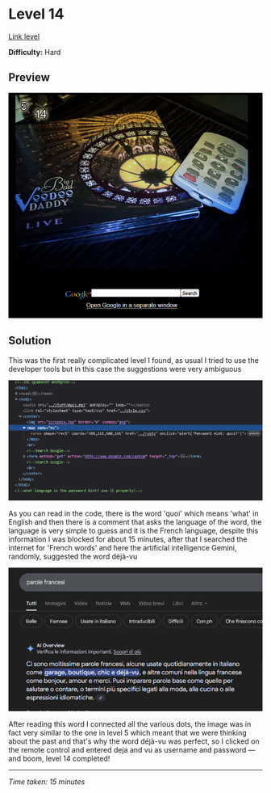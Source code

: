 # Level 14

[Link level](https://www.deathball.net/notpron/neo/beenthere.htm)

**Difficulty:** Hard

## Preview
![Level 14](../images/level14.png)

## Solution
This was the first really complicated level I found, as usual I tried to use the developer tools but in this case the suggestions were very ambiguous

![Level 14 inspected](../images/level14_inspected.png)

As you can read in the code, there is the word 'quoi' which means 'what' in English and then there is a comment that asks the language of the word, the language is very simple to guess and it is the French language, despite this information I was blocked for about 15 minutes, after that I searched the internet for 'French words' and here the artificial intelligence Gemini, randomly, suggested the word déjà-vu

![Level 14 ai](../images/level14_ai.png)

After reading this word I connected all the various dots, the image was in fact very similar to the one in level 5 which meant that we were thinking about the past and that's why the word déjà-vu was perfect, so I clicked on the remote control and entered deja and vu as username and password — and boom, level 14 completed!

---


_Time taken: 15 minutes_
